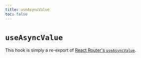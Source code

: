 ```yaml
---
title: useAsyncValue
toc: false
---
```


# `useAsyncValue`

<docs-info>This hook is simply a re-export of [React Router's `useAsyncValue`][rr-useassyncvalue].</docs-info>

[rr-useassyncvalue]: https://reactrouter.com/hooks/use-async-value
